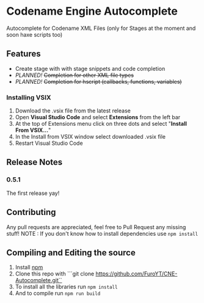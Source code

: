 # Codename Engine Autocomplete

Autocomplete for Codename XML Files (only for Stages at the moment and soon haxe scripts too)

## Features

- Create stage with with stage snippets and code completion
- *PLANNED!* ~~Completion for other XML file types~~
- *PLANNED!* ~~Completion for hscript (callbacks, functions, variables)~~

### Installing VSIX 
1. Download the .vsix file from the latest release
2. Open **Visual Studio Code** and select **Extensions** from the left bar
3. At the top of Extensions menu click on three dots and select "**Install From VSIX...**"
4. In the Install from VSIX window select downloaded .vsix file
5. Restart Visual Studio Code

## Release Notes
### 0.5.1

The first release yay!

## Contributing
Any pull requests are appreciated, feel free to Pull Request any missing stuff!
NOTE : If you don't know how to install dependencies use `npm install`

## Compiling and Editing the source
1. Install [npm](https://nodejs.org/en/download/)
2. Clone this repo with ```git clone https://github.com/FuroYT/CNE-Autocomplete.git``
3. To install all the libraries run ```npm install```
4. And to compile run ```npm run build```